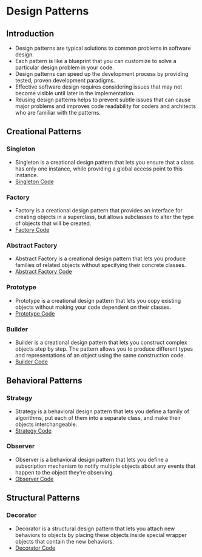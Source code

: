 # Design Patterns

## Introduction
- Design patterns are typical solutions to common problems in software design.
- Each pattern is like a blueprint that you can customize to solve a particular design problem in your code.
- Design patterns can speed up the development process by providing tested, proven development paradigms.
- Effective software design requires considering issues that may not become visible until later in the implementation.
- Reusing design patterns helps to prevent subtle issues that can cause major problems and improves code readability for coders and architects who are familiar with the patterns.

## Creational Patterns

### Singleton
- Singleton is a creational design pattern that lets you ensure that a class has only one instance, while providing a global access point to this instance.
- [Singleton Code](singleton.go)

### Factory
- Factory is a creational design pattern that provides an interface for creating objects in a superclass, but allows subclasses to alter the type of objects that will be created.
- [Factory Code](factory.go)

### Abstract Factory
- Abstract Factory is a creational design pattern that lets you produce families of related objects without specifying their concrete classes.
- [Abstract Factory Code](abstract-factory.go)

### Prototype
- Prototype is a creational design pattern that lets you copy existing objects without making your code dependent on their classes.
- [Prototype Code](prototype.go)

### Builder
- Builder is a creational design pattern that lets you construct complex objects step by step. The pattern allows you to produce different types and representations of an object using the same construction code.
- [Builder Code](builder.go)

## Behavioral Patterns

### Strategy
- Strategy is a behavioral design pattern that lets you define a family of algorithms, put each of them into a separate class, and make their objects interchangeable.
- [Strategy Code](strategy.go)

### Observer
- Observer is a behavioral design pattern that lets you define a subscription mechanism to notify multiple objects about any events that happen to the object they’re observing.
- [Observer Code](observer.go)

## Structural Patterns

### Decorator
- Decorator is a structural design pattern that lets you attach new behaviors to objects by placing these objects inside special wrapper objects that contain the new behaviors.
- [Decorator Code](decorator.go)
